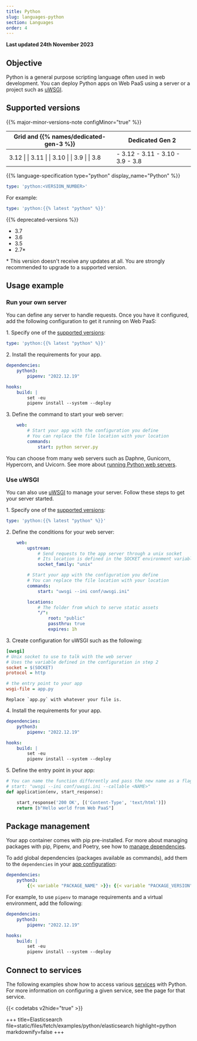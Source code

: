 ```yaml
---
title: Python
slug: languages-python
section: Languages
order: 4
---
```


**Last updated 24th November 2023**



## Objective  

Python is a general purpose scripting language often used in web development.
You can deploy Python apps on Web PaaS using a server or a project such as [uWSGI](https://uwsgi-docs.readthedocs.io/en/latest/).

## Supported versions

{{% major-minor-versions-note configMinor="true" %}}


<!-- API Version 1 -->

<table>
    <thead>
        <tr>
            <th>Grid and {{% names/dedicated-gen-3 %}}</th>
            <th>Dedicated Gen 2</th>
        </tr>
    </thead>
    <tbody>
        <tr>
            <td>3.12 |  
|  3.11 |  
|  3.10 |  
|  3.9 |  
|  3.8</td>
            <td>- 3.12  
- 3.11  
- 3.10  
- 3.9  
- 3.8</thd>
        </tr>
    </tbody>
</table>



{{% language-specification type="python" display_name="Python" %}}



```yaml {configFile="app"}
type: 'python:<VERSION_NUMBER>'
```

For example:

```yaml {configFile="app"}
type: 'python:{{% latest "python" %}}'
```



{{% deprecated-versions %}}

- 3.7  
- 3.6  
- 3.5  
- 2.7*

\* This version doesn't receive any updates at all.
You are strongly recommended to upgrade to a supported version.

## Usage example

### Run your own server

You can define any server to handle requests.
Once you have it configured, add the following configuration to get it running on Web PaaS:

1\.  Specify one of the [supported versions](#supported-versions):


    
```yaml {configFile="app"}
type: 'python:{{% latest "python" %}}'
```
    

2\.  Install the requirements for your app.


    
```yaml {configFile="app"}
dependencies:
    python3:
        pipenv: "2022.12.19"

hooks:
    build: |
        set -eu
        pipenv install --system --deploy
```
    

3\.  Define the command to start your web server:


    
```yaml {configFile="app"}
    web:
        # Start your app with the configuration you define
        # You can replace the file location with your location
        commands:
            start: python server.py
```
    

You can choose from many web servers such as Daphne, Gunicorn, Hypercorn, and Uvicorn.
See more about [running Python web servers](../.././.-server).

### Use uWSGI

You can also use [uWSGI](https://uwsgi-docs.readthedocs.io/en/latest/) to manage your server.
Follow these steps to get your server started.

1\.  Specify one of the [supported versions](#supported-versions):


    
```yaml {configFile="app"}
type: 'python:{{% latest "python" %}}'
```
    

2\.  Define the conditions for your web server:


    
```yaml {configFile="app"}
    web:
        upstream:
            # Send requests to the app server through a unix socket
            # Its location is defined in the SOCKET environment variable
            socket_family: "unix"

        # Start your app with the configuration you define
        # You can replace the file location with your location
        commands:
            start: "uwsgi --ini conf/uwsgi.ini"

        locations:
            # The folder from which to serve static assets
            "/":
                root: "public"
                passthru: true
                expires: 1h
```
    

3\.  Create configuration for uWSGI such as the following:


```ini {location="config/uwsgi.ini"}
[uwsgi]
# Unix socket to use to talk with the web server
# Uses the variable defined in the configuration in step 2
socket = $(SOCKET)
protocol = http

# the entry point to your app
wsgi-file = app.py
```

    Replace `app.py` with whatever your file is.

4\.  Install the requirements for your app.


    
```yaml {configFile="app"}
dependencies:
    python3:
        pipenv: "2022.12.19"

hooks:
    build: |
        set -eu
        pipenv install --system --deploy
```
    

5\.  Define the entry point in your app:


```python
# You can name the function differently and pass the new name as a flag
# start: "uwsgi --ini conf/uwsgi.ini --callable <NAME>"
def application(env, start_response):

    start_response('200 OK', [('Content-Type', 'text/html')])
    return [b"Hello world from Web PaaS"]
```

## Package management

Your app container comes with pip pre-installed.
For more about managing packages with pip, Pipenv, and Poetry,
see how to [manage dependencies](../.././.-dependencies).

To add global dependencies (packages available as commands),
add them to the `dependencies` in your [app configuration](../../create-apps/app-reference.md#dependencies):


```yaml {configFile="app"}
dependencies:
    python3:
        {{< variable "PACKAGE_NAME" >}}: {{< variable "PACKAGE_VERSION" >}}
```


For example, to use `pipenv` to manage requirements and a virtual environment, add the following:


```yaml {configFile="app"}
dependencies:
    python3:
        pipenv: "2022.12.19"

hooks:
    build: |
        set -eu
        pipenv install --system --deploy
```


## Connect to services

The following examples show how to access various [services](../../add-services) with Python.
For more information on configuring a given service, see the page for that service.

{{< codetabs v2hide="true" >}}

+++
title=Elasticsearch
file=static/files/fetch/examples/python/elasticsearch
highlight=python
markdownify=false
+++


